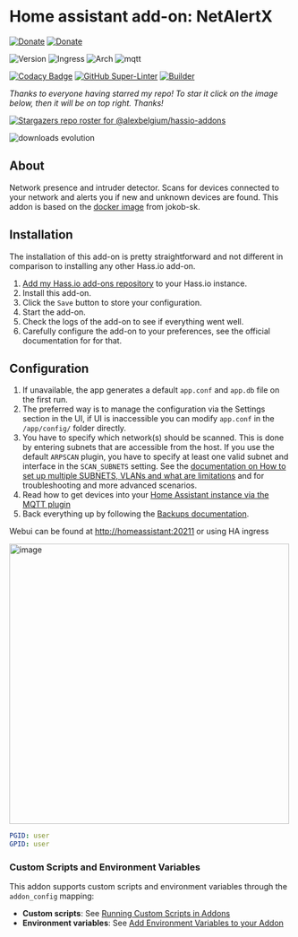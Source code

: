 # Home assistant add-on: NetAlertX

[![Donate][donation-badge]](https://www.buymeacoffee.com/alexbelgium)
[![Donate][paypal-badge]](https://www.paypal.com/donate/?hosted_button_id=DZFULJZTP3UQA)

![Version](https://img.shields.io/badge/dynamic/yaml?label=Version&query=%24.version&url=https%3A%2F%2Fraw.githubusercontent.com%2Falexbelgium%2Fhassio-addons%2Fmaster%2Fnetalertx%2Fconfig.yaml)
![Ingress](https://img.shields.io/badge/dynamic/yaml?label=Ingress&query=%24.ingress&url=https%3A%2F%2Fraw.githubusercontent.com%2Falexbelgium%2Fhassio-addons%2Fmaster%2Fnetalertx%2Fconfig.yaml)
![Arch](https://img.shields.io/badge/dynamic/yaml?color=success&label=Arch&query=%24.arch&url=https%3A%2F%2Fraw.githubusercontent.com%2Falexbelgium%2Fhassio-addons%2Fmaster%2Fnetalertx%2Fconfig.yaml)
![mqtt](https://img.shields.io/badge/Service-MQTT-green.svg?logo=chromecast&logoColor=white)

[![Codacy Badge](https://app.codacy.com/project/badge/Grade/9c6cf10bdbba45ecb202d7f579b5be0e)](https://www.codacy.com/gh/alexbelgium/hassio-addons/dashboard?utm_source=github.com&utm_medium=referral&utm_content=alexbelgium/hassio-addons&utm_campaign=Badge_Grade)
[![GitHub Super-Linter](https://img.shields.io/github/actions/workflow/status/alexbelgium/hassio-addons/weekly-supelinter.yaml?label=Lint%20code%20base)](https://github.com/alexbelgium/hassio-addons/actions/workflows/weekly-supelinter.yaml)
[![Builder](https://img.shields.io/github/actions/workflow/status/alexbelgium/hassio-addons/onpush_builder.yaml?label=Builder)](https://github.com/alexbelgium/hassio-addons/actions/workflows/onpush_builder.yaml)

[donation-badge]: https://img.shields.io/badge/Buy%20me%20a%20coffee%20(no%20paypal)-%23d32f2f?logo=buy-me-a-coffee&style=flat&logoColor=white
[paypal-badge]: https://img.shields.io/badge/Buy%20me%20a%20coffee%20with%20Paypal-0070BA?logo=paypal&style=flat&logoColor=white

_Thanks to everyone having starred my repo! To star it click on the image below, then it will be on top right. Thanks!_

[![Stargazers repo roster for @alexbelgium/hassio-addons](https://raw.githubusercontent.com/alexbelgium/hassio-addons/master/.github/stars2.svg)](https://github.com/alexbelgium/hassio-addons/stargazers)

![downloads evolution](https://raw.githubusercontent.com/alexbelgium/hassio-addons/master/netalertx/stats.png)

## About

Network presence and intruder detector. Scans for devices connected to your network and alerts you if new and unknown devices are found.
This addon is based on the [docker image](https://github.com/jokob-sk/NetAlertX/tree/main/dockerfiles) from jokob-sk.

## Installation

The installation of this add-on is pretty straightforward and not different in
comparison to installing any other Hass.io add-on.

1. [Add my Hass.io add-ons repository][repository] to your Hass.io instance.
1. Install this add-on.
1. Click the `Save` button to store your configuration.
1. Start the add-on.
1. Check the logs of the add-on to see if everything went well.
1. Carefully configure the add-on to your preferences, see the official documentation for for that.

## Configuration

1. If unavailable, the app generates a default `app.conf` and `app.db` file on the first run.
1. The preferred way is to manage the configuration via the Settings section in the UI, if UI is inaccessible you can modify `app.conf` in the `/app/config/` folder directly.
1. You have to specify which network(s) should be scanned. This is done by entering subnets that are accessible from the host. If you use the default `ARPSCAN` plugin, you have to specify at least one valid subnet and interface in the `SCAN_SUBNETS` setting. See the [documentation on How to set up multiple SUBNETS, VLANs and what are limitations](https://github.com/jokob-sk/NetAlertX/blob/main/docs/SUBNETS.md) and for troubleshooting and more advanced scenarios.
1. Read how to get devices into your [Home Assistant instance via the MQTT plugin](https://github.com/jokob-sk/NetAlertX/blob/main/docs/HOME_ASSISTANT.md)
1. Back everything up by following the [Backups documentation](https://github.com/jokob-sk/NetAlertX/blob/main/docs/BACKUPS.md).

Webui can be found at <http://homeassistant:20211> or using HA ingress

<img width="500" alt="image" src="https://github.com/user-attachments/assets/fd74af43-091a-4f38-9879-037ca64cfab9" />

```yaml
PGID: user
GPID: user
```

### Custom Scripts and Environment Variables

This addon supports custom scripts and environment variables through the `addon_config` mapping:

- **Custom scripts**: See [Running Custom Scripts in Addons](https://github.com/alexbelgium/hassio-addons/wiki/Running-custom-scripts-in-Addons)
- **Environment variables**: See [Add Environment Variables to your Addon](https://github.com/alexbelgium/hassio-addons/wiki/Add-Environment-variables-to-your-Addon)

[repository]: https://github.com/alexbelgium/hassio-addons
